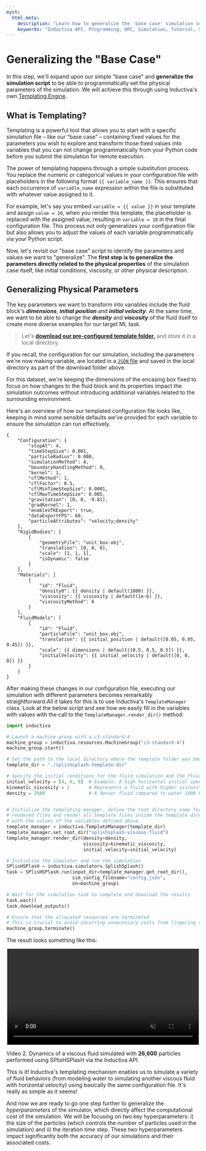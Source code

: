 ```yaml
---
myst:
  html_meta:
    description: "Learn how to generalize the 'base case' simulation script using Inductiva's Templating Engine to modify parameters programmatically directly from your Python code."
    keywords: "Inductiva API, Programming, HPC, Simulation, Tutorial, Synthetic Data Generation, Physics-ML, SPH"
---
```


# Generalizing the "Base Case"

In this step, we'll expand upon our simple "base case" and **generalize the simulation script**
to be able to programmatically set the physical parameters of the simulation.
We will achieve this through using Inductiva's own [Templating Engine](https://docs.inductiva.ai/en/latest/explore_api/templating.html).

## What is Templating?

Templating is a powerful tool that allows you to start with a specific simulation  file – like our “base case” – containing fixed values for the parameters you wish to explore and transform those fixed values into variables that you can not change 
programmatically from your Python code before you submit the simulation for remote execution.

The power of templating happens through a simple substitution process. You replace the numeric or categorical values in your configuration file with placeholders in the following format `{{ variable_name }}`. This ensures that each occurrence of `variable_name` expression within the file is substituted with whatever value assigned to it.

For example, let's say you embed `variable = {{ value }}` in your template and assign `value = 10`, when you render this template, the placeholder is replaced with the assigned value, resulting in `variable = 10` in the final configuration file. This process not only generalizes your configuration file but also allows you to adjust the values of each variable programmatically via your Python script.

Now, let's revisit our "base case" script to identify the parameters and values
we want to "generalize". The **first step is to generalize the parameters directly related to the physical properties** of the simulation case itself, like initial conditions, viscosity, or other physical
description.

## Generalizing Physical Parameters

The key parameters we want to transform into variables include the fluid block's ***dimensions***, ***initial position*** and ***initial velocity***. At the same time, we want to be able to change the ***density*** and ***viscosity*** of the fluid itself to create more diverse examples for our target ML task.

>Let's **<a href="../_static/generating-synthetic-data/splishsplash-template-dir.zip" download="splishsplash-template-dir.zip" class="bi bi-cloud-download-fill">download our pre-configured template folder,</a>** and store it in a local directory.

If you recall, the configuration for our simulation, including the parameters we're now
making variable, are located in a [`JSON` file](synthetic-data-generation-2.md) and saved in the local directory as part of the download folder above.

For this dataset, we're keeping the dimensions of the encasing box fixed to focus on how changes to the fluid block and its properties impact the simulation outcomes without introducing additional variables related to the surrounding
environment.

Here's an overview of how our templated configuration file looks like, keeping in mind some sensible defaults we've provided for each variable to ensure the simulation can run effectively.

```text
{
    "Configuration": {
        "stopAt": 4,
        "timeStepSize": 0.001,
        "particleRadius": 0.008,
        "simulationMethod": 4,
        "boundaryHandlingMethod": 0,
        "kernel": 1,
        "cflMethod": 1,
        "cflFactor": 0.5,
        "cflMinTimeStepSize": 0.0001,
        "cflMaxTimeStepSize": 0.005,
        "gravitation": [0, 0, -9.81],
        "gradKernel": 1,
        "enableVTKExport": true,
        "dataExportFPS": 60,
        "particleAttributes": "velocity;density"
    },
    "RigidBodies": [
        {
            "geometryFile": "unit_box.obj",
            "translation": [0, 0, 0],
            "scale": [1, 1, 1],
            "isDynamic": false
        }
    ],
    "Materials": [
        {
            "id": "Fluid",
            "density0": {{ density | default(1000) }},
            "viscosity": {{ viscosity | default(1e-6) }},
            "viscosityMethod": 6
        }
    ],
    "FluidModels": [
        {
            "id": "Fluid",
            "particleFile": "unit_box.obj",
            "translation": {{ initial_position | default([0.05, 0.05, 0.45]) }},
            "scale": {{ dimensions | default([0.5, 0.5, 0.5]) }},
            "initialVelocity": {{ initial_velocity | default([0, 0, 0]) }}
        }
    ]
}
```

After making these changes in our configuration file, executing our simulation with different parameters becomes remarkably straightforward.All it takes for this is to use Inductiva's ``TemplateManager`` class. Look at the below script and see how we easily fill in the variables with values with the call to the ``TemplateManager.render_dir()`` method:

```python
import inductiva

# Launch a machine group with a c3-standard-4
machine_group = inductiva.resources.MachineGroup("c3-standard-4")
machine_group.start()

# Set the path to the local directory where the template folder was downloaded
template_dir = "./splishsplash-template-dir"

# Specify the initial conditions for the fluid simulation and the fluid's properties
initial_velocity = [4, 0, 0]  # Example: A high horizontal initial speed m/s in the x direction 
kinematic_viscosity = 2       # Represents a fluid with higher viscosity m^2/s
density = 2500                # A denser fluid compared to water 1000 kg/m^3


# Initialize the templating manager, define the root directory name for the
# rendered files and render all template files inside the template directory
# with the values of the variables defined above.
template_manager = inductiva.TemplateManager(template_dir)
template_manager.set_root_dir("splishsplash-viscous-fluid")
template_manager.render_dir(density=density,
                            viscosity=kinematic_viscosity,
                            initial_velocity=initial_velocity)

# Initialize the simulator and run the simulation
SPlisHSPlasH = inductiva.simulators.SplishSplash()
task = SPlisHSPlasH.run(input_dir=template_manager.get_root_dir(),
                        sim_config_filename="config.json",
                        on=machine_group)

# Wait for the simulation task to complete and download the results
task.wait()
task.download_outputs()

# Ensure that the allocated resources are terminated
# This is crucial to avoid incurring unnecessary costs from lingering resources
machine_group.terminate()
```

The result looks something like this:

<div style="display: flex; justify-content:center">
<video width=500 loop muted autoplay preload="auto">
<source src="../_static/generating-synthetic-data/viscous_flow.mp4" type="video/mp4">
</video>
</div>

Video 2. Dynamics of a viscous fluid simulated with **26,600** particles performed using SPlisHSPlasH via the Inductiva API.

This is it! Inductiva's templating mechanism enables us to simulate a variety of fluid behaviors (from modeling water to simulating another viscous fluid with horizontal velocity) using basically the same configuration file. It's really as simple as it seems!

And now we are ready to go one step further to generalize the *hyperparameters* of the simulator, which directly affect the computational cost of the simulation. We will be focusing on two key hyperparameters: i) the size of the particles (which controls the number of particles used in the simulation) and ii) the iteration time step. These two hyperparameters impact significantly both the accuracy of our simulations and their associated costs.
